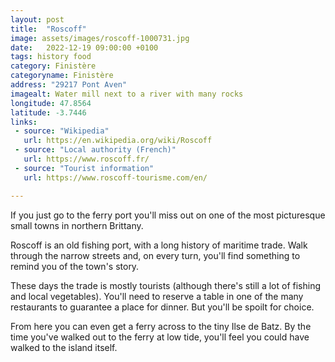 ```yaml
---
layout: post
title:  "Roscoff"
image: assets/images/roscoff-1000731.jpg
date:   2022-12-19 09:00:00 +0100
tags: history food
category: Finistère
categoryname: Finistère
address: "29217 Pont Aven"
imagealt: Water mill next to a river with many rocks
longitude: 47.8564
latitude: -3.7446
links:
 - source: "Wikipedia"
   url: https://en.wikipedia.org/wiki/Roscoff
 - source: "Local authority (French)"
   url: https://www.roscoff.fr/
 - source: "Tourist information"
   url: https://www.roscoff-tourisme.com/en/

---
```

If you just go to the ferry port you'll miss out on one of the most picturesque small towns in northern Brittany.

Roscoff is an old fishing port, with a long history of maritime trade. Walk through the narrow streets and, on every turn, you'll find something to remind you of the town's story.

These days the trade is mostly tourists (although there's still a lot of fishing and local vegetables). You'll need to reserve a table in one of the many restaurants to guarantee a place for dinner. But you'll be spoilt for choice.

From here you can even get a ferry across to the tiny Ilse de Batz. By the time you've walked out to the ferry at low tide, you'll feel you could have walked to the island itself.
